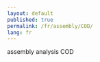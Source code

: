 ```yaml
---
layout: default
published: true
permalink: /fr/assembly/COD/
lang: fr
---
```


assembly analysis COD
